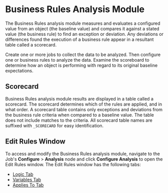# Business Rules Analysis Module

The Business Rules analysis module measures and evaluates a configured value from an object (the baseline value) and compares it against a stated value (the business rule) to find an exception or deviation. Any deviations or differences found the execution of a business rule appear in a resultant table called a scorecard.

Create one or more jobs to collect the data to be analyzed. Then configure one or business rules to analyze the data. Examine the scoreboard to determine how an object is performing with regard to its original baseline expectations.

## Scorecard

Business Rules analysis module results are displayed in a table called a scorecard. The scorecard determines which of the rules are applied, and in what order. A scorecard table contains only exceptions and deviations from the business rule criteria when compared to a baseline value. The table does not include matches to the criteria. All scorecard table names are suffixed with ```_SCORECARD``` for easy identification.

## Edit Rules Window

To access and modify the Business Rules analysis module, navigate to the Job's __Configure__ > __Analysis__ node and click __Configure Analysis__ to open the Edit Rules window. The Edit Rules window has the following tabs:

- [Logic Tab](logic.md)
- [Variables Tab](variables.md)
- [Applies To Tab](appliesto.md)
